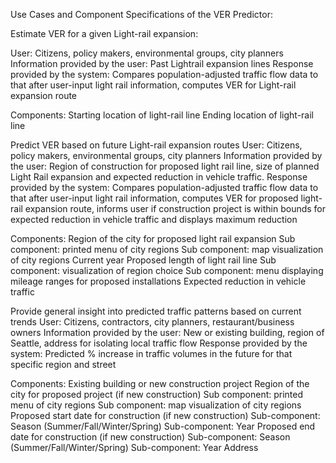 Use Cases and Component Specifications of the VER Predictor: 


Estimate VER for a given Light-rail expansion:

User: Citizens, policy makers, environmental groups, city planners
Information provided by the user: Past Lightrail expansion lines
Response provided by the system: Compares population-adjusted traffic flow data to that after user-input light rail information, computes VER for Light-rail expansion route
	
Components:
Starting location of light-rail line
Ending location of light-rail line

Predict VER based on future Light-rail expansion routes
User: Citizens, policy makers, environmental groups, city planners 
Information provided by the user: Region of construction for proposed light rail line, size of planned Light Rail expansion and expected reduction in vehicle traffic. 
Response provided by the system: Compares population-adjusted traffic flow data to that after user-input light rail information, computes VER for proposed light-rail expansion route, informs user if construction project is within bounds for expected reduction in vehicle traffic and displays maximum reduction
 
Components:
Region of the city for proposed light rail expansion
Sub component: printed menu of city regions
Sub component: map visualization of city regions
Current year
Proposed length of light rail line
Sub component: visualization of region choice
Sub component: menu displaying mileage ranges for proposed installations
Expected reduction in vehicle traffic
 
Provide general insight into predicted traffic patterns based on current trends
User: Citizens, contractors, city planners, restaurant/business owners
Information provided by the user: New or existing building, region of Seattle, address for isolating local traffic flow
Response provided by the system: Predicted % increase in traffic volumes in the future for that specific region and street
 
Components:
Existing building or new construction project
Region of the city for proposed project (if new construction)
Sub component: printed menu of city regions
Sub component: map visualization of city regions
Proposed start date for construction (if new construction)
Sub-component: Season (Summer/Fall/Winter/Spring)
Sub-component: Year
Proposed end date for construction (if new construction)
Sub-component: Season (Summer/Fall/Winter/Spring)
Sub-component: Year
Address

